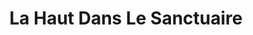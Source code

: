 ---
published: true
title: 'La Haut Dans Le Sanctuaire'
collection: ailleurs
release_date: '2015-12-28 00:00:00'
image:
    user/pages/01.Emissions/ailleurs-112/ouiedire_ailleurs-112_cover-1.png: { name: ouiedire_ailleurs-112_cover-1.png, type: image/png, size: 501305, path: user/pages/01.Emissions/ailleurs-112/ouiedire_ailleurs-112_cover-1.png }
number: '112'
slug: ailleurs-112
taxonomy:
    dj: 'Cachette A Branlette'
    artist: ['ALEC EMPIRE', 'ALESSANDRO BLONKSTEINER', ARCHAIA, 'ARCHIMEDES BADKAR', 'CHENE NOIRE', COIL, 'DI HAUT', 'DIAMANDA GALAS -SWING LOW SWEET CHARIOT', 'HAN BENNIK', 'KALAHARI SURFERS- UPON LOOKING UP AT THE STATUE OF CECIL JOHN RHODES', 'KEIJI HAINO', KINO, 'MARCUS FJELLSTRÖM', NWN, 'RIZ ORTOLANI', SA-SA, 'SINOIA CAVES', 'SLEEP RESEARCH FACILITY', SPELL, 'UNAS FIELD REC.', 'UNAS TSF REC']
playlists:
    - { title: null, tracks: [{ timecode: '00:00:00', artists: [NWN], title: 'THE TUMULTUOUS UPSURGE' }, { timecode: '00:00:33', artists: [COIL], title: 'COLD CELL' }, { timecode: '00:03:09', artists: ['SINOIA CAVES'], title: 'DWARF REACHING THE ARCH WONDER' }, { timecode: '00:04:41', artists: ['HAN BENNIK'], title: 'SOFT TRUMPET' }, { timecode: '00:06:37', artists: ['DIAMANDA GALAS -SWING LOW SWEET CHARIOT'], title: '' }, { timecode: '00:09:03', artists: ['ALEC EMPIRE'], title: '37.2 PT. 2' }, { timecode: '00:09:24', artists: ['MARCUS FJELLSTRÖM'], title: 'UNTITLED 090616' }, { timecode: '00:12:09', artists: ['SLEEP RESEARCH FACILITY'], title: A-DECK }, { timecode: '00:14:39', artists: ['UNAS FIELD REC.'], title: 'PLUIE DES CEVENNES' }, { timecode: '00:16:24', artists: ['ARCHIMEDES BADKAR'], title: 'FORTRYCKETS SISTA TIMME' }, { timecode: '00:23:17', artists: ['CHENE NOIRE'], title: 'LES OISEAUX' }, { timecode: '00:26:37', artists: [ARCHAIA], title: 'SOLEIL NOIR' }, { timecode: '00:31:06', artists: ['RIZ ORTOLANI'], title: 'OSSESSIONE DI UN DELITTO' }, { timecode: '00:33:30', artists: ['ALESSANDRO BLONKSTEINER'], title: 'BLONK FASCIA' }, { timecode: '00:35:24', artists: ['DI HAUT'], title: 'DER KARIBISCHE WESTERN' }, { timecode: '00:40:51', artists: [SPELL], title: 'THE LITTLE BIRD' }, { timecode: '00:42:40', artists: ['UNAS FIELD REC.'], title: 'SBB CFF FFS' }, { timecode: '00:42:59', artists: ['UNAS TSF REC'], title: '' }, { timecode: '00:44:59', artists: [KINO], title: 'PACHKA SIGARET' }, { timecode: '00:49:19', artists: [SA-SA], title: 'AS BIJAU' }, { timecode: '00:55:08', artists: ['KALAHARI SURFERS- UPON LOOKING UP AT THE STATUE OF CECIL JOHN RHODES'], title: '' }, { timecode: '00:58:58', artists: ['UNAS TSF REC'], title: '' }, { timecode: '01:00:35', artists: ['KEIJI HAINO'], title: 'BLACK PETAL' }] }
presentation: ''
image_hd:
    user/pages/01.Emissions/ailleurs-112/ouiedire_ailleurs-112_cover_hd.png: { name: ouiedire_ailleurs-112_cover_hd.png, type: image/png, size: 1352958, path: user/pages/01.Emissions/ailleurs-112/ouiedire_ailleurs-112_cover_hd.png }

---